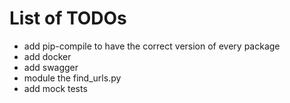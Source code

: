 # List of TODOs

- add pip-compile to have the correct version of every package
- add docker
- add swagger
- module the find_urls.py
- add mock tests